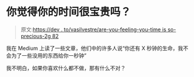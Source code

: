 # 你觉得你的时间很宝贵吗？

> 原文:[https://dev . to/vasilvestre/are-you-feeling-you-time is so-precious-2g 82](https://dev.to/vasilvestre/are-you-feeling-like-your-time-is-so-precious--2g82)

我在 Medium 上读了一些文章，他们中的许多人说“你还有 X 秒钟的生命，我不会为了一些没用的东西给你一秒钟”

我不明白，如果你喜欢什么都不做，那有什么不对？